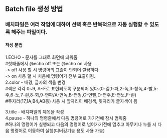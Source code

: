 ## Batch file 생성 방법
### 배치파일은 여러 작업에 대하여 선택 혹은 반복적으로 자동 실행할 수 있도록 해주는 파일이다.
#### 작성 문법
1.ECHO - 문자를 그대로 화면에 띄워줌  
   #첫째줄에서 @echo off 또는 @echo on 사용  
     -> off 사용 할 시 명령어의 표출이 안되어 깔끔하다.  
     -> on 사용 할 시 처음에 명령어가 전부 표출이됨.  
2.color - 배경, 글자의 색을 변경  
   #색은 각각 0~9, A~F로 표현되도록 구분되어 있다.(0-검,1-파,2-녹,3-청녹,4-빨,5-주,6-노,7-흰,8-회,9-연파/A-연녹,B-연청,C-연빨,D-연주,E-연노,F-흰)  
   #두자리(17,1A,B4,AB등) 사용 시 앞자리이 배경색, 뒷자리가 글자색이 됨  
   
3.title - 배치파일의 제목을 작성  
4.pause - 하나의 명령줄에서 다음 명령어로 가기전에 잠시 멈춰줌  
   #하나의 명령어가 실행되고 다음의 명령어로 넘어가기전에 멈추고 아무키나 누를 시 다음 명령어로 이동하여 실행(디버깅기능 용도 사용 가능)  
   
   
